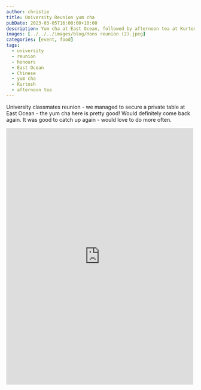 ```yaml
---
author: christie
title: University Reunion yum cha
pubDate: 2023-03-05T16:00:00+10:00
description: Yum cha at East Ocean, followed by afternoon tea at Kurtosh
images: [../../../images/blog/Hons reunion (2).jpeg]
categories: [event, food]
tags:
  - university
  - reunion
  - honours
  - East Ocean
  - Chinese
  - yum cha
  - Kurtosh
  - afternoon tea
---
```


University classmates reunion - we managed to secure a private table at East Ocean - the yum cha here is pretty good! Would definitely come back again. It was good to catch up again - would love to do more often.

<iframe src="https://www.facebook.com/plugins/post.php?href=https%3A%2F%2Fwww.facebook.com%2Fchris1.tham%2Fposts%2Fpfbid02eXzsGdFmJ2z5CZJGHgVWkMvsgLHvNfQvX2CDufJDQ4VKiSJHYQoLrbP3n4Mt2QxJl&show_text=true&width=500" width="500" height="684" style="border:none;overflow:hidden" scrolling="no" frameborder="0" allowfullscreen="true" allow="autoplay; clipboard-write; encrypted-media; picture-in-picture; web-share"></iframe>
